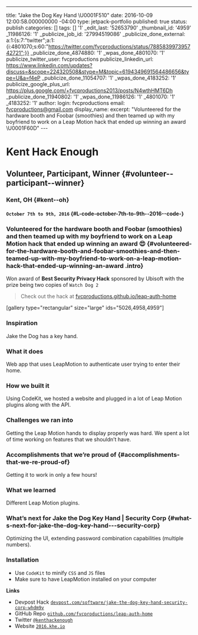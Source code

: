 ---
title: "Jake the Dog Key Hand \\U0001F510"
date: 2016-10-09 12:00:58.000000000 -04:00 type: jetpack-portfolio
published: true status: publish categories: \[\] tags: \[\]
 '1' \_edit\_last: '52653790' \_thumbnail\_id:
'4959' _11986126: '1' \_publicize\_job\_id: '27994519086'
\_publicize\_done\_external:
a:1:{s:7:"twitter";a:1:{i:4801070;s:60:"https://twitter.com/fvcproductions/status/788583997395742721";}}
\_publicize\_done\_4874880: '1' \_wpas\_done\_4801070: '1'
publicize\_twitter\_user: fvcproductions publicize\_linkedin\_url:
https://www.linkedin.com/updates?discuss=&scope=224320508&stype=M&topic=6194349691564486656&type=U&a=f4eP
\_publicize\_done\_11054707: '1' \_wpas\_done\_4183252: '1'
publicize\_google\_plus\_url:
https://plus.google.com/+fvcproductions2013/posts/N4wthHMT6Dh
\_publicize\_done\_11940802: '1' \_wpas\_done\_11986126: '1'
_4801070: '1' _4183252: '1' author: login:
fvcproductions email: fvcproductions@gmail.com display\_name:
 excerpt:
"Volunteered for the hardware booth and Foobar (smoothies) and then
teamed up with my boyfriend to work on a Leap Motion hack that ended up
winning an award \\U0001F60D" ---

Kent Hack Enough
================

Volunteer, Participant, Winner {#volunteer--participant--winner}
------------------------------

### Kent, OH {#kent--oh}

#### `October 7th to 9th, 2016` {#L-code-october-7th-to-9th--2016--code-}

### Volunteered for the hardware booth and Foobar (smoothies) and then teamed up with my boyfriend to work on a Leap Motion hack that ended up winning an award 😍 {#volunteered-for-the-hardware-booth-and-foobar-smoothies-and-then-teamed-up-with-my-boyfriend-to-work-on-a-leap-motion-hack-that-ended-up-winning-an-award .intro}

Won award of **Best Security Privacy Hack** sponsored by Ubisoft with
the prize being two copies of `Watch Dog 2`

> Check out the hack at
> [fvcproductions.github.io/leap-auth-home](https://fvcproductions.tech/leap-auth-home)

\[gallery type="rectangular" size="large" ids="5026,4958,4959"\]

### Inspiration

Jake the Dog has a key hand.

### What it does

Web app that uses LeapMotion to authenticate user trying to enter their
home.

### How we built it

Using CodeKit, we hosted a website and plugged in a lot of Leap Motion
plugins along with the API.

### Challenges we ran into

Getting the Leap Motion hands to display properly was hard. We spent a
lot of time working on features that we shouldn’t have.

### Accomplishments that we’re proud of {#accomplishments-that-we-re-proud-of}

Getting it to work in only a few hours!

### What we learned

Different Leap Motion plugins.

### What’s next for Jake the Dog Key Hand | Security Corp {#what-s-next-for-jake-the-dog-key-hand---security-corp}

Optimizing the UI, extending password combination capabilities (multiple
numbers).

### Installation

-   Use `CodeKit` to minify `CSS` and `JS` files
-   Make sure to have LeapMotion installed on your computer

**Links**

-   Devpost Hack
    [`devpost.com/software/jake-the-dog-key-hand-security-corp-whdm9v`](https://devpost.com/software/jake-the-dog-key-hand-security-corp-whdm9v)
-   GitHub Repo
    [`github.com/fvcproductions/leap-auth-home`](https://fvcproductions/leap-auth-home)
-   Twitter [`@kenthackenough`](https://twitter.com/kenthackenough)
-   Website [`2016.khe.io`](https://2016.khe.io/)
